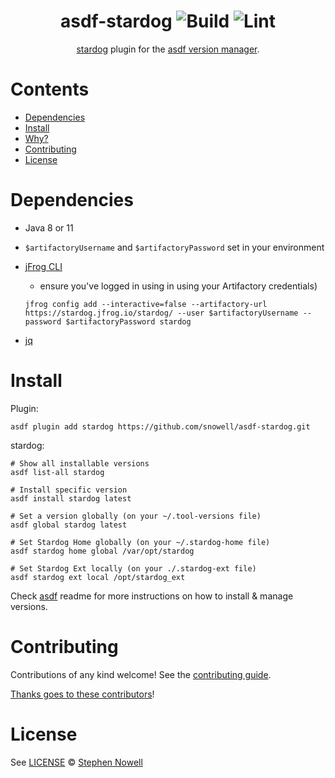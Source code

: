 <div align="center">

# asdf-stardog ![Build](https://github.com/snowell/asdf-stardog/workflows/Build/badge.svg) ![Lint](https://github.com/snowell/asdf-stardog/workflows/Lint/badge.svg)

[stardog](https://github.com/snowell/asdf-stardog) plugin for the [asdf version manager](https://asdf-vm.com).

</div>

# Contents

- [Dependencies](#dependencies)
- [Install](#install)
- [Why?](#why)
- [Contributing](#contributing)
- [License](#license)

# Dependencies

- Java 8 or 11
- `$artifactoryUsername` and `$artifactoryPassword` set in your environment
- [jFrog CLI](https://jfrog.com/getcli/)
  - ensure you've logged in using in using your Artifactory credentials)

  ```
  jfrog config add --interactive=false --artifactory-url https://stardog.jfrog.io/stardog/ --user $artifactoryUsername --password $artifactoryPassword stardog
  ```

- [jq](https://stedolan.github.io/jq/download/)

# Install

Plugin:

```shell
asdf plugin add stardog https://github.com/snowell/asdf-stardog.git
```

stardog:

```shell
# Show all installable versions
asdf list-all stardog

# Install specific version
asdf install stardog latest

# Set a version globally (on your ~/.tool-versions file)
asdf global stardog latest

# Set Stardog Home globally (on your ~/.stardog-home file)
asdf stardog home global /var/opt/stardog

# Set Stardog Ext locally (on your ./.stardog-ext file)
asdf stardog ext local /opt/stardog_ext
```

Check [asdf](https://github.com/asdf-vm/asdf) readme for more instructions on how to
install & manage versions.

# Contributing

Contributions of any kind welcome! See the [contributing guide](contributing.md).

[Thanks goes to these contributors](https://github.com/snowell/asdf-stardog/graphs/contributors)!

# License

See [LICENSE](LICENSE) © [Stephen Nowell](https://github.com/snowell/)
